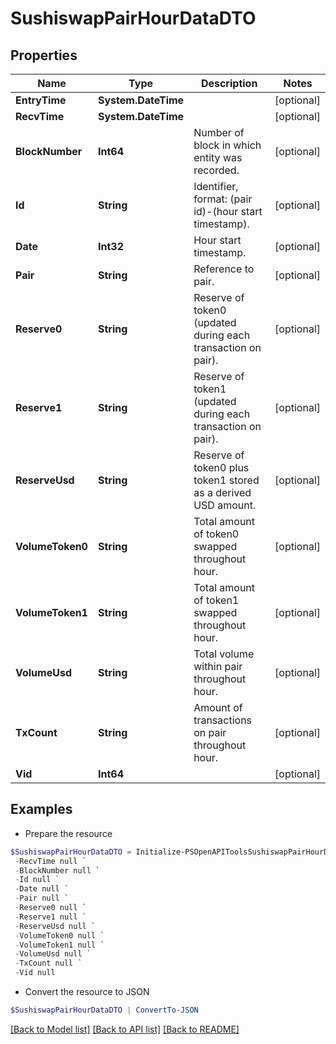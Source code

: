 # SushiswapPairHourDataDTO
## Properties

Name | Type | Description | Notes
------------ | ------------- | ------------- | -------------
**EntryTime** | **System.DateTime** |  | [optional] 
**RecvTime** | **System.DateTime** |  | [optional] 
**BlockNumber** | **Int64** | Number of block in which entity was recorded. | [optional] 
**Id** | **String** | Identifier, format: (pair id)-(hour start timestamp). | [optional] 
**Date** | **Int32** | Hour start timestamp. | [optional] 
**Pair** | **String** | Reference to pair. | [optional] 
**Reserve0** | **String** | Reserve of token0 (updated during each transaction on pair). | [optional] 
**Reserve1** | **String** | Reserve of token1 (updated during each transaction on pair). | [optional] 
**ReserveUsd** | **String** | Reserve of token0 plus token1 stored as a derived USD amount. | [optional] 
**VolumeToken0** | **String** | Total amount of token0 swapped throughout hour. | [optional] 
**VolumeToken1** | **String** | Total amount of token1 swapped throughout hour. | [optional] 
**VolumeUsd** | **String** | Total volume within pair throughout hour. | [optional] 
**TxCount** | **String** | Amount of transactions on pair throughout hour. | [optional] 
**Vid** | **Int64** |  | [optional] 

## Examples

- Prepare the resource
```powershell
$SushiswapPairHourDataDTO = Initialize-PSOpenAPIToolsSushiswapPairHourDataDTO  -EntryTime null `
 -RecvTime null `
 -BlockNumber null `
 -Id null `
 -Date null `
 -Pair null `
 -Reserve0 null `
 -Reserve1 null `
 -ReserveUsd null `
 -VolumeToken0 null `
 -VolumeToken1 null `
 -VolumeUsd null `
 -TxCount null `
 -Vid null
```

- Convert the resource to JSON
```powershell
$SushiswapPairHourDataDTO | ConvertTo-JSON
```

[[Back to Model list]](../README.md#documentation-for-models) [[Back to API list]](../README.md#documentation-for-api-endpoints) [[Back to README]](../README.md)

